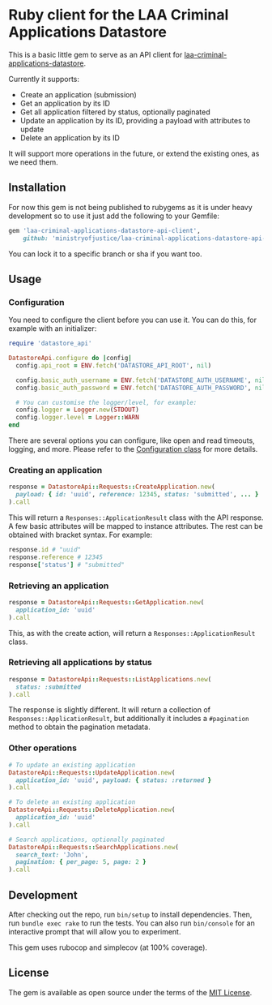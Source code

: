 # Ruby client for the LAA Criminal Applications Datastore

This is a basic little gem to serve as an API client for [laa-criminal-applications-datastore](https://github.com/ministryofjustice/laa-criminal-applications-datastore).

Currently it supports:

* Create an application (submission)
* Get an application by its ID
* Get all application filtered by status, optionally paginated
* Update an application by its ID, providing a payload with attributes to update
* Delete an application by its ID

It will support more operations in the future, or extend the existing ones, as we need them.

## Installation

For now this gem is not being published to rubygems as it is under heavy development so to use it just add 
the following to your Gemfile:

```ruby
gem 'laa-criminal-applications-datastore-api-client', 
    github: 'ministryofjustice/laa-criminal-applications-datastore-api-client'
```

You can lock it to a specific branch or sha if you want too.

## Usage

### Configuration

You need to configure the client before you can use it. You can do this, for example with an initializer:

```ruby
require 'datastore_api'

DatastoreApi.configure do |config|
  config.api_root = ENV.fetch('DATASTORE_API_ROOT', nil)

  config.basic_auth_username = ENV.fetch('DATASTORE_AUTH_USERNAME', nil)
  config.basic_auth_password = ENV.fetch('DATASTORE_AUTH_PASSWORD', nil)

  # You can customise the logger/level, for example:
  config.logger = Logger.new(STDOUT)
  config.logger.level = Logger::WARN
end
````

There are several options you can configure, like open and read timeouts, logging, and more. Please refer to the [Configuration class](lib/datastore_api/configuration.rb) for more details.

### Creating an application

```ruby
response = DatastoreApi::Requests::CreateApplication.new(
  payload: { id: 'uuid', reference: 12345, status: 'submitted', ... }
).call
```

This will return a `Responses::ApplicationResult` class with the API response. A few basic attributes will be mapped to instance attributes. The rest can be obtained with bracket syntax. For example:

```ruby
response.id # "uuid"
response.reference # 12345
response['status'] # "submitted"
```

### Retrieving an application

```ruby
response = DatastoreApi::Requests::GetApplication.new(
  application_id: 'uuid'
).call
```

This, as with the create action, will return a `Responses::ApplicationResult` class.

### Retrieving all applications by status

```ruby
response = DatastoreApi::Requests::ListApplications.new(
  status: :submitted
).call
```

The response is slightly different. It will return a collection of `Responses::ApplicationResult`, but additionally it includes a `#pagination` method to obtain the pagination metadata.

### Other operations

```ruby
# To update an existing application
DatastoreApi::Requests::UpdateApplication.new(
  application_id: 'uuid', payload: { status: :returned }
).call

# To delete an existing application
DatastoreApi::Requests::DeleteApplication.new(
  application_id: 'uuid'
).call

# Search applications, optionally paginated
DatastoreApi::Requests::SearchApplications.new(
  search_text: 'John', 
  pagination: { per_page: 5, page: 2 }
).call
```

## Development

After checking out the repo, run `bin/setup` to install dependencies. Then, run `bundle exec rake` to run the tests. You can also run `bin/console` for an interactive prompt that will allow you to experiment.

This gem uses rubocop and simplecov (at 100% coverage).

## License

The gem is available as open source under the terms of the [MIT License](https://opensource.org/licenses/MIT).
